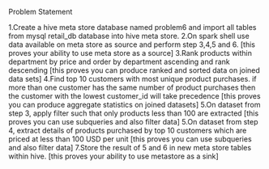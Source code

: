 Problem Statement


1.Create a hive meta store database named problem6 and import all tables from mysql retail_db database into hive meta store.
2.On spark shell use data available on meta store as source and perform step 3,4,5 and 6. [this proves your ability to use meta store as a source]
3.Rank products within department by price and order by department ascending and rank descending [this proves you can produce ranked and sorted data on joined data sets]
4.Find top 10 customers with most unique product purchases. if more than one customer has the same number of product purchases then the customer with the lowest customer_id will take precedence [this proves you can produce aggregate statistics on joined datasets]
5.On dataset from step 3, apply filter such that only products less than 100 are extracted [this proves you can use subqueries and also filter data]
5.On dataset from step 4, extract details of products purchased by top 10 customers which are priced at less than 100 USD per unit [this proves you can use subqueries and also filter data]
7.Store the result of 5 and 6 in new meta store tables within hive. [this proves your ability to use metastore as a sink]
